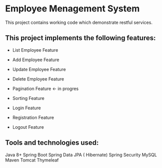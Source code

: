 # Employee Menagement System
This project contains working code which demonstrate restful services.

## This project implements the following features:

- List Employee Feature

- Add Employee Feature

- Update Employee Feature

- Delete Employee Feature

- Pagination Feature <- in progres

- Sorting Feature

- Login Feature

- Registration Feature

- Logout Feature

## Tools and technologies used:

Java 8+
Spring Boot
Spring Data JPA ( Hibernate)
Spring Security
MySQL
Maven
Tomcat
Thymeleaf
